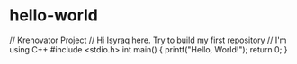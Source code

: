 # hello-world
// Krenovator Project
// Hi Isyraq here. Try to build my first repository
// I'm using C++
#include <stdio.h>
int main() {
   printf("Hello, World!");
   return 0;
}
